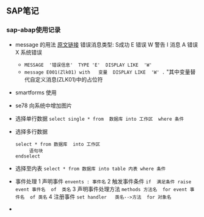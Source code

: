## SAP笔记

### sap-abap使用记录 

* message 的用法  [原文链接](https://blog.csdn.net/qq_37625033/article/details/61918244)
  错误消息类型:  S成功   E 错误   W  警告  I  消息  A  错误  X 系统错误
  * ` MESSAGE  '错误信息'  TYPE 'E'  DISPLAY LIKE  'W' ` 
  * ` message E001(Zlk01) with   变量  DISPLAY LIKE  'W' . `   "其中变量替代自定义消息(ZLK01)中的占位符  
* smartforms 使用
* se78 向系统中增加图片    

* 选择单行数据 `select single * from  数据库 into 工作区  where 条件 `
* 选择多行数据 
    ``` 
    select * from 数据库  into 工作区 
         语句块
    endselect  
    ```
* 选择至内表 `select * from 数据库 into table 内表 where 条件 ` 
* 事件处理
  1 声明事件          ` envents : 事件名 `
  2 触发事件条件      `if  满足条件 raise event 事件名  of  类名`
  3 声明事件处理方法  `methods 方法名  for event 事件名  of 类名`
  4 注册事件          `set handler   类名-->方法  for 对象名 `
*   